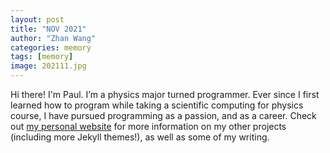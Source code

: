 ```yaml
---
layout: post
title: "NOV 2021"
author: "Zhan Wang"
categories: memory
tags: [memory]
image: 202111.jpg
---
```


Hi there! I'm Paul. I’m a physics major turned programmer. Ever since I first learned how to program while taking a scientific computing for physics course, I have pursued programming as a passion, and as a career. Check out [my personal website](https://www.lenpaul.com/) for more information on my other projects (including more Jekyll themes!), as well as some of my writing.
